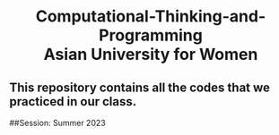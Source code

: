 # <center> Computational-Thinking-and-Programming <br> Asian University for Women</center>

## This repository contains all the codes that we practiced in our class.
##Session: Summer 2023
